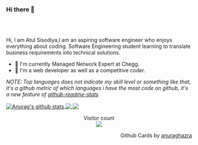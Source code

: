 
### Hi there 👋



<br />
<br />

Hi, I am Atul Sisodiya,I am an aspiring software engineer who enjoys everything about coding.
Software Engineering student learning to translate business requirements into technical solutions.

- 🌱 I'm currently Managed Network Expert at Chegg.
- 🌱 I'm a web developer as well as a competitive coder.


<!--- 
  if you have forked this to use on your profile, 
  Change the `github-readme-stats.anuraghazra1.vercel.app` to `github-readme-stats.vercel.app` 
--->

<!-- Change the `github-readme-stats.anuraghazra1.vercel.app` to `github-readme-stats.vercel.app`  -->

*NOTE: Top languages does not indicate my skill level or something like that, it's a github metric of which languages i have the most code on github, it's a new feature of [github-readme-stats](https://github.com/anuraghazra/github-readme-stats)*


<a href="https://github.com/anuraghazra/github-readme-stats">
  <img align="center" src="https://github-readme-stats.vercel.app/api?username=AtulSisodiya&show_icons=true&include_all_commits=true&theme=radical" alt="Anurag's github stats" />
</a>
<a href="https://github.com/anuraghazra/github-readme-stats">
  <!-- Change the `github-readme-stats.anuraghazra1.vercel.app` to `github-readme-stats.vercel.app`  -->
  <img align="center" src="https://github-readme-stats.vercel.app/api/top-langs/?username=AtulSisodiya&layout=compact&theme=radical&hide=html,css,hack&langs_count=7" />
</a>
<a href="https://github.com/AtulSisodiya/Atul_Sisodiya_resume.github.io">
  <!-- Change the `github-readme-stats.anuraghazra1.vercel.app` to `github-readme-stats.vercel.app`  -->
  <img align="center" src="https://github-readme-stats.anuraghazra1.vercel.app/api/pin/?username=AtulSisodiya&repo=Atul_Sisodiya_resume.github.io&theme=radical" />
</a>
<p align="center"> 
  Visitor count<br>
  <img src="https://profile-counter.glitch.me/AtulSisodiya/count.svg" />
</p>

<p align="right">
Github Cards by <a href="https://github.com/anuraghazra">anuraghazra</a>
</p>
